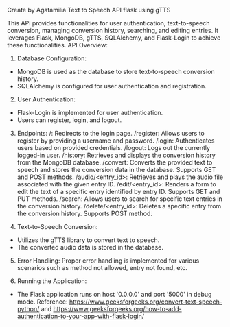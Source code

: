 Create by Agatamilia Text to Speech API flask using gTTS

This API provides functionalities for user authentication, text-to-speech conversion, managing conversion history, searching, and editing entries. It leverages Flask, MongoDB, gTTS, SQLAlchemy, and Flask-Login to achieve these functionalities. API Overview:

1. Database Configuration:
- MongoDB is used as the database to store text-to-speech conversion history.
- SQLAlchemy is configured for user authentication and registration.
  
2. User Authentication:
- Flask-Login is implemented for user authentication.
- Users can register, login, and logout.

3. Endpoints:
/: Redirects to the login page.
/register: Allows users to register by providing a username and password.
/login: Authenticates users based on provided credentials.
/logout: Logs out the currently logged-in user.
/history: Retrieves and displays the conversion history from the MongoDB database.
/convert: Converts the provided text to speech and stores the conversion data in the database. Supports GET and POST methods.
/audio/<entry_id>: Retrieves and plays the audio file associated with the given entry ID.
/edit/<entry_id>: Renders a form to edit the text of a specific entry identified by entry ID. Supports GET and PUT methods.
/search: Allows users to search for specific text entries in the conversion history.
/delete/<entry_id>: Deletes a specific entry from the conversion history. Supports POST method.

4. Text-to-Speech Conversion:
- Utilizes the gTTS library to convert text to speech.
- The converted audio data is stored in the database.

5. Error Handling:
Proper error handling is implemented for various scenarios such as method not allowed, entry not found, etc.

6. Running the Application:
- The Flask application runs on host '0.0.0.0' and port '5000' in debug mode.
Reference: https://www.geeksforgeeks.org/convert-text-speech-python/ and https://www.geeksforgeeks.org/how-to-add-authentication-to-your-app-with-flask-login/
